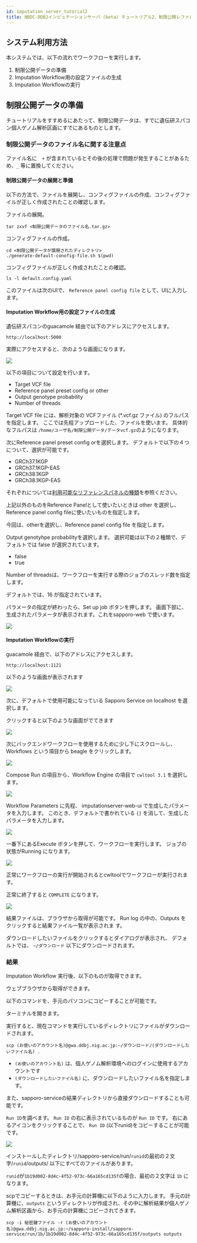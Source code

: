 ```yaml
---
id: imputation_server_tutorial2
title: NBDC-DDBJインピュテーションサーバ (beta) チュートリアル2、制限公開レファレンスパネルを使う場合
---
```


## システム利用方法

本システムでは、以下の流れでワークフローを実行します。

1. 制限公開データの準備
1. Imputation Workflow用の設定ファイルの生成
1. Imputation Workflowの実行


## 制限公開データの準備

チュートリアルをすすめるにあたって、制限公開データは、すでに遺伝研スパコン個人ゲノム解析区画にすでにあるものとします。

### 制限公開データのファイル名に関する注意点

ファイル名に　`+` が含まれているとその後の処理で問題が発生することがあるため、`_` 等に置換してください。

#### 制限公開データの展開と準備

以下の方法で、ファイルを展開し、コンフィグファイルの作成、コンフィグファイルが正しく作成されたことの確認します。

ファイルの展開。

```
tar zxvf <制限公開データのファイル名.tar.gz>
```

コンフィグファイルの作成。

```
cd <制限公開データが展開されたディレクトリ>
./generate-default-conofig-file.sh $(pwd)
```

コンフィグファイルが正しく作成されたことの確認。

```
ls -l default.config.yaml
```

このファイルは次のUIで、 `Reference panel config file` として、UIに入力します。

#### Imputation Workflow用の設定ファイルの生成

遺伝研スパコンのguacamole 経由で以下のアドレスにアクセスします。

```text
http://localhost:5000
```

実際にアクセスすると、次のような画面になります。


![](./imputationserver.tutorial2.Fig1.png)

以下の項目について設定を行います。

- Target VCF file
- Reference panel preset config or other
- Output genotype probability
- Number of threads

Target VCF file には、解析対象の VCFファイル (\*.vcf.gz ファイル) のフルパスを指定します。
ここでは先程アップロードした、ファイルを使います。
具体的なフルパスは `/home/ユーザ名/制限公開データ/データvcf.gz`のようになります。

次にReference panel preset config orを選択します。
デフォルトで以下の４つについて、選択が可能です。

- GRCh37.1KGP
- GRCh37.1KGP-EAS
- GRCh38.1KGP
- GRCh38.1KGP-EAS

それぞれについては[利用可能なリファレンスパネルの種類](https://sc.ddbj.nig.ac.jp/advanced_guides/imputation_server/#%E5%88%A9%E7%94%A8%E5%8F%AF%E8%83%BD%E3%81%AA%E3%83%AA%E3%83%95%E3%82%A1%E3%83%AC%E3%83%B3%E3%82%B9%E3%83%91%E3%83%8D%E3%83%AB%E3%81%AE%E7%A8%AE%E9%A1%9E)を参照ください。

上記以外のものをReference Panelとして使いたいときは
other を選択し、Reference panel config fileに使いたいものを指定します。

今回は、otherを選択し、Reference panel config file を指定します。

Output genotyhpe probabilityを選択します。
選択可能は以下の２種類で、デフォルトでは false が選択されています。

- false
- true

Number of threadsは、ワークフローを実行する際のジョブのスレッド数を指定します。

デフォルトでは、16 が指定されています。

パラメータの指定が終わったら、Set up job ボタンを押します。
画面下部に、生成されたパラメータが表示されます。これをsapporo-web で使います。

![](./imputationserver.tutorial2.Fig2.png)

#### Imputation Workflowの実行

guacamole 経由で、以下のアドレスにアクセスします。

```text
http://localhost:1121
```

以下のような画面が表示されます



![](./imputationserver.tutorial2.Fig3.png)

次に、デフォルトで使用可能になっている Sapporo Service on localhost を選択します。

クリックすると以下のような画面がでてきます

![](./imputationserver.tutorial2.Fig4.png)

次にバックエンドワークフローを使用するために少し下にスクロールし、
Workflows という項目から beagle をクリックします。

![](./imputationserver.tutorial2.Fig5.png)

Compose Run の項目から、Workflow Engine の項目で `cwltool 3.1` を選択します。

![](./imputationserver.tutorial2.Fig6.png)

Workflow Parameters に先程、 imputationserver-web-ui で生成したパラメータを入力します。
このとき、デフォルトで書かれている `{}` を消して、生成したパラメータを入力します。

![](./imputationserver.tutorial2.Fig7.png)

一番下にあるExecute ボタンを押して、ワークフローを実行します。
ジョブの状態がRunning になります。

![](./imputationserver.tutorial2.Fig8.png)

正常にワークフローの実行が開始されるとcwltoolでワークフローが実行されます。

正常に終了すると `COMPLETE` になります。

![](./imputationserver.tutorial2.Fig9.png)

結果ファイルは、ブラウザから取得が可能です。
Run log の中の、Outputs をクリックすると結果ファイル一覧が表示されま
す。

ダウンロードしたいファイルをクリックするとダイアログが表示され、
デフォルトでは、 `~/ダウンロード` 以下にダウンロードされます。

### 結果

Imputation Workflow 実行後、以下のものが取得できます。

ウェブブラウザから取得ができます。

以下のコマンドを、手元のパソコンにコピーすることが可能です。

ターミナルを開きます。

実行すると、現在コマンドを実行しているディレクトリにファイルがダウンロードされます。

```console
scp (お使いのアカウント名)@gwa.ddbj.nig.ac.jp:~/ダウンロード/(ダウンロードしたいファイル名) .
```

- `(お使いのアカウント名)` は、個人ゲノム解析環境へのログインに使用するアカウントです
- `(ダウンロードしたいファイル名)` に、ダウンロードしたいファイル名を指定します。

また、sapporo-serviceの結果ディレクトリから直接ダウンロードすることも可能です。

`Run ID`を調べます。
`Run ID` の右に表示されているものが `Run ID` です。
右にあるアイコンをクリックすることで、 `Run ID` (以下runid)をコピーすることが可能です。

![](./imputationserver.tutorial2.Fig10.png)

インストールしたディレクトリ/sapporo-service/run/`runid`の最初の２文字/`runid`/outputs/ 以下にすべてのファイルがあります。

`runid`が`1b19d002-8d4c-4f52-973c-66a165cd135f`の場合、最初の２文字は `1b` になります。

scpでコピーするときは、お手元の計算機に以下のように入力します。
手元の計算機に、`outputs` というディレクトリが作成され、その中に解析結果が個人ゲノム解析区画から、お手元の計算機にコピーされてきます。

```
scp -i 秘密鍵ファイル -r (お使いのアカウント名)@gwa.ddbj.nig.ac.jp:~/sapporo-install/sapporo-service/run/1b/1b19d002-8d4c-4f52-973c-66a165cd135f/outputs outputs
```

